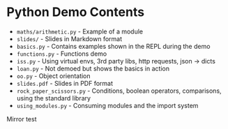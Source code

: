 # Python Demo Contents

- `maths/arithmetic.py` - Example of a module
- `slides/` - Slides in Markdown format
- `basics.py` - Contains examples shown in the REPL during the demo
- `functions.py` - Functions demo
- `iss.py` - Using virtual envs, 3rd party libs, http requests, json -> dicts
- `loan.py` - Not demoed but shows the basics in action
- `oo.py` - Object orientation
- `slides.pdf` - Slides in PDF format
- `rock_paper_scissors.py` - Conditions, boolean operators, comparisons, using the standard library
- `using_modules.py` - Consuming modules and the import system

Mirror test
